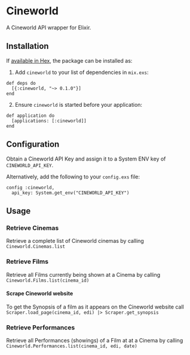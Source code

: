 # Cineworld

A Cineworld API wrapper for Elixir.

## Installation

If [available in Hex](https://hex.pm/docs/publish), the package can be installed as:

  1. Add `cineworld` to your list of dependencies in `mix.exs`:

  ```
  def deps do
    [{:cineworld, "~> 0.1.0"}]
  end
  ```

  2. Ensure `cineworld` is started before your application:

  ```
  def application do
    [applications: [:cineworld]]
  end
  ```

## Configuration

Obtain a Cineworld API Key and assign it to a System ENV key of `CINEWORLD_API_KEY`.

Alternatively, add the following to your `config.exs` file:

```
config :cineworld,
  api_key: System.get_env("CINEWORLD_API_KEY")
```

## Usage

### Retrieve Cinemas

Retrieve a complete list of Cineworld cinemas by calling `Cineworld.Cinemas.list`

### Retrieve Films

Retrieve all Films currently being shown at a Cinema by calling `Cineworld.Films.list(cinema_id)`

#### Scrape Cineworld website

To get the Synopsis of a film as it appears on the Cineworld website call `Scraper.load_page(cinema_id, edi) |> Scraper.get_synopsis`

### Retrieve Performances

Retrieve all Performances (showings) of a Film at at a Cinema by calling `Cineworld.Performances.list(cinema_id, edi, date)`
